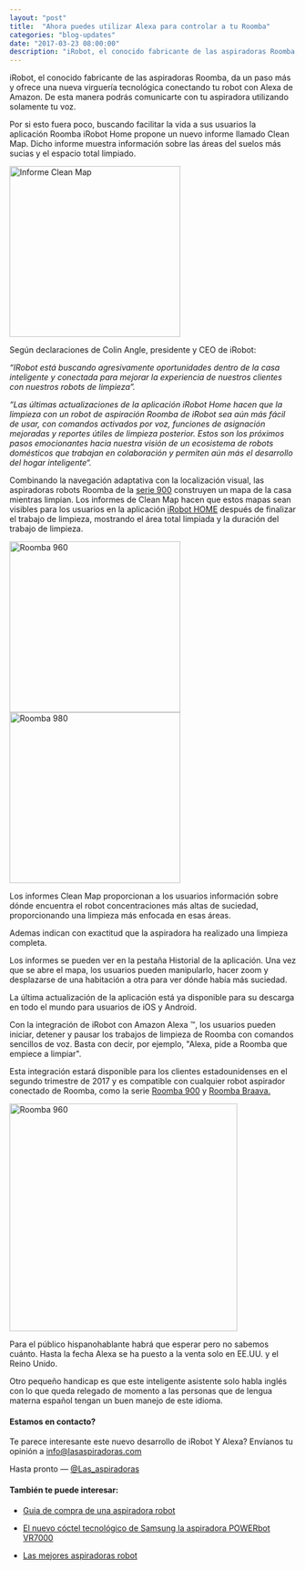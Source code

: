 ```yaml
---
layout: "post"
title:  "Ahora puedes utilizar Alexa para controlar a tu Roomba"
categories: "blog-updates"
date: "2017-03-23 08:00:00"
description: "iRobot, el conocido fabricante de las aspiradoras Roomba, da un paso más y ofrece una nueva virguería tecnológica conectando tu robot con Alexa de Amazon."
---
```


iRobot, el conocido fabricante de las aspiradoras Roomba, da un paso más y ofrece una nueva virguería tecnológica conectando tu robot con Alexa de Amazon. De esta manera podrás comunicarte con tu aspiradora utilizando solamente tu voz.

Por si esto fuera poco, buscando facilitar la vida a sus usuarios la aplicación Roomba iRobot Home propone un nuevo informe llamado Clean Map. Dicho informe muestra información sobre las áreas del suelos más sucias y el espacio total limpiado.

<div class="text-center">
  <img src="{{ site.url }}/assets/img/varias/clean_map_report.jpg" width="300" height="auto" alt="Informe Clean Map">
</div>

Según declaraciones de Colin Angle, presidente y CEO de iRobot:

 _“IRobot está buscando agresivamente oportunidades dentro de la casa inteligente y conectada para mejorar la experiencia de nuestros clientes con nuestros robots de limpieza”._

 _“Las últimas actualizaciones de la aplicación iRobot Home hacen que la limpieza con un robot de aspiración Roomba de iRobot sea aún más fácil de usar, con comandos activados por voz, funciones de asignación mejoradas y reportes útiles de limpieza posterior. Estos son los próximos pasos emocionantes hacia nuestra visión de un ecosistema de robots domésticos que trabajan en colaboración y permiten aún más el desarrollo del hogar inteligente“._

Combinando la navegación adaptativa con la localización visual, las aspiradoras robots Roomba de la [serie 900](http://www.lasaspiradoras.com/test-iRobot-roomba-980/) construyen un mapa de la casa mientras limpian. Los informes de Clean Map hacen que estos mapas sean visibles para los usuarios en la aplicación [iRobot HOME](https://play.google.com/store/apps/details?id=com.irobot.home&hl=es) después de finalizar el trabajo de limpieza, mostrando el área total limpiada y la duración del trabajo de limpieza.

<div class="text-center">
  <img src="{{ site.url }}/assets/img/varias/Roomba_960_telefono.jpg" width="300" height="auto" alt="Roomba 960">
  <img src="{{ site.url }}/assets/img/varias/Roomba_980_telefono.jpg" width="300" height="auto" alt="Roomba 980">
</div>

Los informes Clean Map proporcionan a los usuarios información sobre dónde encuentra el robot concentraciones más altas de suciedad, proporcionando una limpieza más enfocada en esas áreas.

Ademas indican con exactitud que la aspiradora ha realizado una limpieza completa.

Los informes se pueden ver en la pestaña Historial de la aplicación. Una vez que se abre el mapa, los usuarios pueden manipularlo, hacer zoom y desplazarse de una habitación a otra para ver dónde había más suciedad.

La última actualización de la aplicación está ya disponible para su descarga en todo el mundo para usuarios de iOS y Android.

Con la integración de iRobot con Amazon Alexa ™, los usuarios pueden iniciar, detener y pausar los trabajos de limpieza de Roomba con comandos sencillos de voz. Basta con decir, por ejemplo, "Alexa, pide a Roomba que empiece a limpiar".

Esta integración estará disponible para los clientes estadounidenses en el segundo trimestre de 2017 y es compatible con cualquier robot aspirador conectado de Roomba, como la serie [Roomba 900](http://www.lasaspiradoras.com/test-iRobot-roomba-980/) y [Roomba Braava.](http://www.lasaspiradoras.com/test-iRobot-Braava-Jet-240/)

<div class="text-center">
  <img src="{{ site.url }}/assets/img/varias/roomba_braava_jet-min.jpg" width="400" height="auto" alt="Roomba 960">
</div>

Para el público hispanohablante habrá que esperar pero no sabemos cuánto. Hasta la fecha Alexa se ha puesto a la venta solo en EE.UU. y el Reino Unido.

Otro pequeño handicap es que este inteligente asistente solo habla inglés con lo que queda relegado de momento a las personas que de lengua materna español tengan un buen manejo de este idioma.

#### Estamos en contacto?

Te parece interesante este nuevo desarrollo de iRobot Y Alexa? Envíanos tu opinión a info@lasaspiradoras.com

Hasta pronto — [@Las_aspiradoras](https://twitter.com/Las_aspiradoras)

#### También te puede interesar:

- [Guia de compra de una aspiradora robot](http://www.lasaspiradoras.com/blog-updates/2016/12/23/Guia-de-compra-de-una-aspiradora-robot.html)

- [El nuevo cóctel tecnológico de Samsung la aspiradora POWERbot VR7000](http://www.lasaspiradoras.com/blog-updates/2017/03/23/ahora-puedes-utilizar-alexa-para-controlar-a-tu-Roomba.html)

- [Las mejores aspiradoras robot](http://www.lasaspiradoras.com/tabla-caracteristicas-aspiradoras-robot/)
